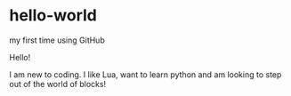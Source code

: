 # hello-world
my first time using GitHub


Hello!


I am new to coding. I like Lua, want to learn python and am looking to step out of the world of blocks!
